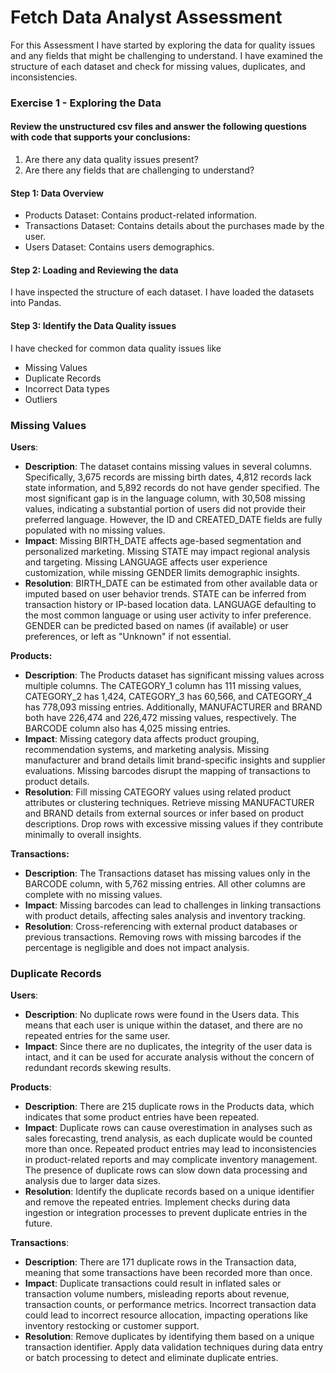 # Fetch Data Analyst Assessment
For this Assessment I have started by exploring the data for quality issues and any fields that might be challenging to understand. I have examined the structure of each dataset and check for missing values, duplicates, and inconsistencies.
### Exercise 1 - Exploring the Data
#### Review the unstructured csv files and answer the following questions with code that supports your conclusions:
1. Are there any data quality issues present?
2. Are there any fields that are challenging to understand?
#### Step 1: Data Overview
* Products Dataset: Contains product-related information.
* Transactions Dataset: Contains details about the purchases made by the user.
* Users Dataset: Contains users demographics.
#### Step 2: Loading and Reviewing the data
I have inspected the structure of each dataset. I have loaded the datasets into Pandas.
#### Step 3: Identify the Data Quality issues
I have checked for common data quality issues like
* Missing Values
* Duplicate Records
* Incorrect Data types
* Outliers
### Missing Values
**Users**: 
* **Description**: The dataset contains missing values in several columns. Specifically, 3,675 records are missing birth dates, 4,812 records lack state information, and 5,892 records do not have gender specified. The most significant gap is in the language column, with 30,508 missing values, indicating a substantial portion of users did not provide their preferred language. However, the ID and CREATED_DATE fields are fully populated with no missing values.
* **Impact**: Missing BIRTH_DATE affects age-based segmentation and personalized marketing. Missing STATE may impact regional analysis and targeting. Missing LANGUAGE affects user experience customization, while missing GENDER limits demographic insights.
* **Resolution**: BIRTH_DATE can be estimated from other available data or imputed based on user behavior trends. STATE can be inferred from transaction history or IP-based location data. LANGUAGE defaulting to the most common language or using user activity to infer preference. GENDER can be predicted based on names (if available) or user preferences, or left as "Unknown" if not essential.

**Products:**
* **Description**: The Products dataset has significant missing values across multiple columns. The CATEGORY_1 column has 111 missing values, CATEGORY_2 has 1,424, CATEGORY_3 has 60,566, and CATEGORY_4 has 778,093 missing entries. Additionally, MANUFACTURER and BRAND both have 226,474 and 226,472 missing values, respectively. The BARCODE column also has 4,025 missing entries.
* **Impact**: Missing category data affects product grouping, recommendation systems, and marketing analysis. Missing manufacturer and brand details limit brand-specific insights and supplier evaluations. Missing barcodes disrupt the mapping of transactions to product details.
* **Resolution**: Fill missing CATEGORY values using related product attributes or clustering techniques. Retrieve missing MANUFACTURER and BRAND details from external sources or infer based on product descriptions. Drop rows with excessive missing values if they contribute minimally to overall insights.
  
**Transactions:**
* **Description**: The Transactions dataset has missing values only in the BARCODE column, with 5,762 missing entries. All other columns are complete with no missing values.
* **Impact**: Missing barcodes can lead to challenges in linking transactions with product details, affecting sales analysis and inventory tracking.
* **Resolution**: Cross-referencing with external product databases or previous transactions. Removing rows with missing barcodes if the percentage is negligible and does not impact analysis.
  
### Duplicate Records
**Users**:
* **Description**: No duplicate rows were found in the Users data. This means that each user is unique within the dataset, and there are no repeated entries for the same user.
* **Impact**: Since there are no duplicates, the integrity of the user data is intact, and it can be used for accurate analysis without the concern of redundant records skewing results.

**Products**:
* **Description**: There are 215 duplicate rows in the Products data, which indicates that some product entries have been repeated.
* **Impact**: Duplicate rows can cause overestimation in analyses such as sales forecasting, trend analysis, as each duplicate would be counted more than once. Repeated product entries may lead to inconsistencies in product-related reports and may complicate inventory management. The presence of duplicate rows can slow down data processing and analysis due to larger data sizes.
* **Resolution**: Identify the duplicate records based on a unique identifier and remove the repeated entries. Implement checks during data ingestion or integration processes to prevent duplicate entries in the future.

**Transactions**:
* **Description**: There are 171 duplicate rows in the Transaction data, meaning that some transactions have been recorded more than once.
* **Impact**: Duplicate transactions could result in inflated sales or transaction volume numbers, misleading reports about revenue, transaction counts, or performance metrics. Incorrect transaction data could lead to incorrect resource allocation, impacting operations like inventory restocking or customer support.
* **Resolution**: Remove duplicates by identifying them based on a unique transaction identifier. Apply data validation techniques during data entry or batch processing to detect and eliminate duplicate entries.

